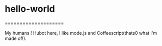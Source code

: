 # hello-world
====================

My humans !
Hubot here, I like mode.js and Coffeescript(thats0 what I'm made of!).


